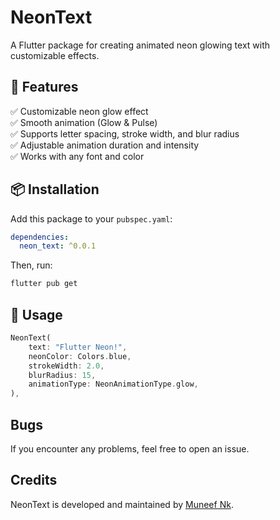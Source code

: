# NeonText

A Flutter package for creating animated neon glowing text with customizable effects.

## 🚀 Features
✅ Customizable neon glow effect  
✅ Smooth animation (Glow & Pulse)  
✅ Supports letter spacing, stroke width, and blur radius  
✅ Adjustable animation duration and intensity  
✅ Works with any font and color  

## 📦 Installation
Add this package to your `pubspec.yaml`:

```yaml
dependencies:
  neon_text: ^0.0.1
```

Then, run:
```sh
flutter pub get
```

## 📌 Usage

```dart
NeonText(
    text: "Flutter Neon!",
    neonColor: Colors.blue,
    strokeWidth: 2.0,
    blurRadius: 15,
    animationType: NeonAnimationType.glow,
),
```

## Bugs
If you encounter any problems, feel free to open an issue.

## Credits 
NeonText is developed and maintained by [Muneef Nk](https://github.com/Muneef-Nk).
